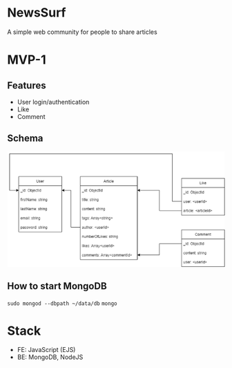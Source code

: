 # NewsSurf
A simple web community for people to share articles

# MVP-1
## Features 
- User login/authentication
- Like
- Comment

## Schema
![Image](./db/Schema.drawio.png "icon")

## How to start MongoDB
`sudo mongod --dbpath ~/data/db`
`mongo`

# Stack
- FE: JavaScript (EJS)
- BE: MongoDB, NodeJS
